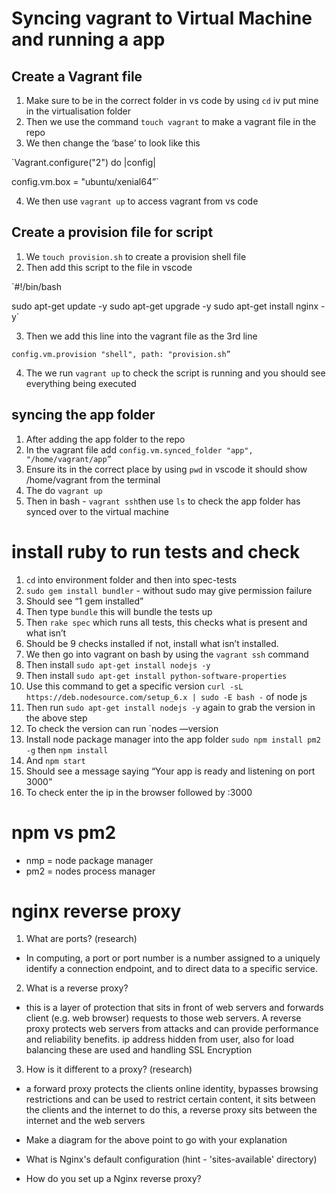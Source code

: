 # Syncing vagrant to Virtual Machine and running a app



## Create a Vagrant file

1. Make sure to be in the correct folder in vs code by using `cd` iv put mine in the virtualisation folder
2. Then we use the command `touch vagrant` to make a vagrant file in the repo
3. We then change the ‘base’ to look like this 

 `Vagrant.configure("2") do |config|

  config.vm.box = "ubuntu/xenial64”`

4. We then use `vagrant up` to access vagrant from vs code


## Create a provision file for script


1. We `touch provision.sh` to create a provision shell file
2. Then add this script to the file in vscode 

`#!/bin/bash


sudo apt-get update -y 
sudo apt-get upgrade -y
sudo apt-get install nginx -y`

3. Then we add this line into the vagrant file as the 3rd line 

`config.vm.provision "shell", path: "provision.sh”`

4. The we run `vagrant up` to check the script is running and you should see everything being executed

## syncing the app folder 

1. After adding the app folder to the repo
2. In the vagrant file add `config.vm.synced_folder "app", "/home/vagrant/app”`
3. Ensure its in the correct place by using `pwd` in vscode it should show /home/vagrant from the terminal
4. The do `vagrant up` 
5. Then in bash - `vagrant ssh`then use `ls` to check the app folder has synced over to the virtual machine

# install ruby to run tests and check 

1. `cd` into environment folder and then into spec-tests
2. `sudo gem install bundler` - without sudo may give permission failure
3. Should see “1 gem installed”
4. Then type `bundle` this will bundle the tests up
5. Then `rake spec` which runs all tests, this checks what is present and what isn’t
6. Should be 9 checks installed if not, install what isn’t installed.
7. We then go into vagrant on bash by using the `vagrant ssh` command
8. Then install `sudo apt-get install nodejs -y`
9. Then install `sudo apt-get install python-software-properties`
10. Use this command to get a specific version `curl -sL https://deb.nodesource.com/setup_6.x | sudo -E bash -` of node js 
11. Then run `sudo apt-get install nodejs -y` again to grab the version in the above step
12. To check the version can run `nodes —version
13. Install node package manager into the app folder `sudo npm install pm2 -g` then `npm install` 
14. And `npm start`
15. Should see a message saying “Your app is ready and listening on port 3000”
16. To check enter the ip in the browser followed by :3000


# npm vs pm2 

- nmp = node package manager
- pm2 = nodes process manager



# nginx reverse proxy 

1. What are ports? (research)
- In computing, a port or port number is a number assigned to a uniquely identify a connection endpoint, and to direct data to a specific service.


2. What is a reverse proxy? 

- this is a layer of protection that sits in front of web servers and forwards client (e.g. web browser) requests to those web servers. A reverse proxy protects web servers from attacks and can provide performance and reliability benefits. ip address hidden from user, also for load balancing these are used and handling SSL Encryption

3. How is it different to a proxy? (research)
- a forward proxy protects the clients online identity, bypasses browsing restrictions and can be used to restrict certain content, it sits between the clients and the internet to do this, a reverse proxy sits between the internet and the web servers

- Make a diagram for the above point to go with your explanation

- What is Nginx's default configuration (hint - 'sites-available' directory)

- How do you set up a Nginx reverse proxy?
